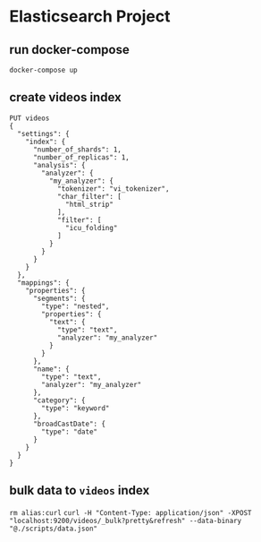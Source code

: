 # Elasticsearch Project

## run docker-compose

`docker-compose up`

## create videos index

```
PUT videos
{
  "settings": {
    "index": {
      "number_of_shards": 1,
      "number_of_replicas": 1,
      "analysis": {
        "analyzer": {
          "my_analyzer": {
            "tokenizer": "vi_tokenizer",
            "char_filter": [
              "html_strip"
            ],
            "filter": [
              "icu_folding"
            ]
          }
        }
      }
    }
  },
  "mappings": {
    "properties": {
      "segments": {
        "type": "nested",
        "properties": {
          "text": {
            "type": "text",
            "analyzer": "my_analyzer"
          }
        }
      },
      "name": {
        "type": "text",
        "analyzer": "my_analyzer"
      },
      "category": {
        "type": "keyword"
      },
      "broadCastDate": {
        "type": "date"
      }
    }
  }
}
```

## bulk data to `videos` index

`rm alias:curl`
`curl -H "Content-Type: application/json" -XPOST "localhost:9200/videos/_bulk?pretty&refresh" --data-binary "@./scripts/data.json"`
